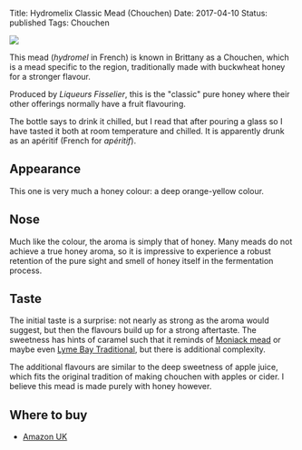 Title: Hydromelix Classic Mead (Chouchen)
Date: 2017-04-10
Status: published
Tags: Chouchen

![](//ws-eu.amazon-adsystem.com/widgets/q?_encoding=UTF8&ASIN=B017SLEWC0&Format=_SL250_&ID=AsinImage&MarketPlace=GB&ServiceVersion=20070822&WS=1&tag=traditionalmead-21)

This mead (*hydromel* in French) is known in Brittany as a Chouchen, which is
a mead specific to the region, traditionally made with buckwheat honey for a
stronger flavour.

Produced by *Liqueurs Fisselier*, this is the "classic" pure honey where their
other offerings normally have a fruit flavouring.

<!-- PELICAN_END_SUMMARY -->

The bottle says to drink it chilled, but I read that after pouring a glass so 
I have tasted it both at room temperature and chilled. It is apparently drunk
as an apéritif (French for *apéritif*).

## Appearance

This one is very much a honey colour: a deep orange-yellow colour.

## Nose

Much like the colour, the aroma is simply that of honey. Many meads do not
achieve a true honey aroma, so it is impressive to experience a robust
retention of the pure sight and smell of honey itself in the fermentation
process.

## Taste

The initial taste is a surprise: not nearly as strong as the aroma would
suggest, but then the flavours build up for a strong aftertaste. The sweetness
has hints of caramel such that it reminds of [Moniack mead](/moniack-mead/)
or maybe even [Lyme Bay Traditional](/lyme-bay-traditional/), but there is
additional complexity.

The additional flavours are similar to the deep sweetness of apple juice,
which fits the original tradition of making chouchen with apples or cider. I
believe this mead is made purely with honey however.

## Where to buy

* [Amazon UK](https://www.amazon.co.uk/Fisselier-Hydromelix-Classic-Mead-50/dp/B017SLEWC0/ref=as_li_ss_il?ie=UTF8&qid=1491859160&sr=8-5&keywords=hydromelix&linkCode=li3&tag=traditionalmead-21&linkId=e3bad97fd9bf6dab0e7ff6d01443c252)
